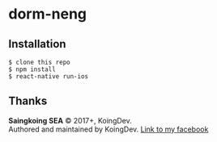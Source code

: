 # dorm-neng

Installation
------------

    $ clone this repo
    $ npm install
    $ react-native run-ios

Thanks
------

**Saingkoing SEA** © 2017+, KoingDev. <br>
Authored and maintained by KoingDev.
<a href="https://facebook.com/sskdev">Link to my facebook</a>
